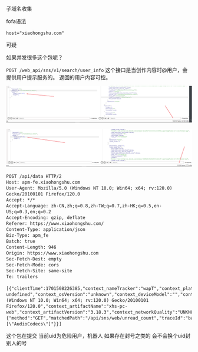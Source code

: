 子域名收集

fofa语法

```url
host="xiaohongshu.com"
```

可疑

如果并发很多这个包呢？

`POST /web_api/sns/v1/search/user_info` 这个接口是当创作内容时@用户，会提供用户提示服务的。 返回的用户内容可控。

![image-20231202163742280](https://raw.githubusercontent.com/m1crofan/image/main/image-20231202163742280.png)

![image-20231202163826107](https://raw.githubusercontent.com/m1crofan/image/main/image-20231202163826107.png)

```http
POST /api/data HTTP/2
Host: apm-fe.xiaohongshu.com
User-Agent: Mozilla/5.0 (Windows NT 10.0; Win64; x64; rv:120.0) Gecko/20100101 Firefox/120.0
Accept: */*
Accept-Language: zh-CN,zh;q=0.8,zh-TW;q=0.7,zh-HK;q=0.5,en-US;q=0.3,en;q=0.2
Accept-Encoding: gzip, deflate
Referer: https://www.xiaohongshu.com/
Content-Type: application/json
Biz-Type: apm_fe
Batch: true
Content-Length: 946
Origin: https://www.xiaohongshu.com
Sec-Fetch-Dest: empty
Sec-Fetch-Mode: cors
Sec-Fetch-Site: same-site
Te: trailers

[{"clientTime":1701508226385,"context_nameTracker":"wapT","context_platform":"PC","context_appVersion":"discovery-undefined","context_osVersion":"unknown","context_deviceModel":"","context_deviceId":"8a91ce47c18fa2191d7b3f7965facfa8","context_package":"","context_networkType":"unknow","context_matchedPath":"/explore/:noteId","context_route":"https://www.xiaohongshu.com/explore/656af280000000003802a9d0","context_userAgent":"Mozilla/5.0 (Windows NT 10.0; Win64; x64; rv:120.0) Gecko/20100101 Firefox/120.0","context_artifactName":"xhs-pc-web","context_artifactVersion":"3.18.3","context_networkQuality":"UNKNOWN","context_userId":"628388470000000021022422","measurement_name":"httpRequestTiming","measurement_data":{"method":"GET","matchedPath":"/api/sns/web/unread_count","traceId":"ba6bbfb8be0fb13c","status":200,"url":"//edith.xiaohongshu.com/api/sns/web/unread_count","duration":486,"isRiskUser":"risk","isRiskReason":"[\"AudioCodecs\"]"}}]
```

这个包在提交 当前uid为危险用户，机器人  如果存在封号之类的 会不会换个uid封别人的号